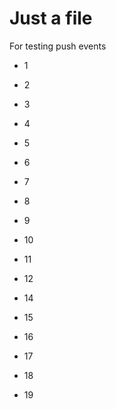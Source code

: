 Just a file
===========

For testing push events


- 1
- 2
- 3
- 4
- 5 
- 6
- 7

- 8
- 9
- 10
- 11

- 12
- 14
- 15
- 16
- 17

- 18
- 19
